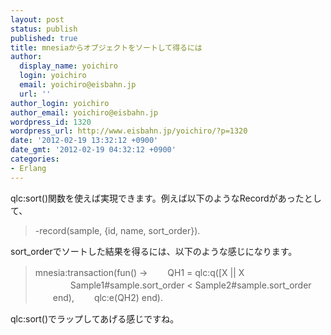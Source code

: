 ```yaml
---
layout: post
status: publish
published: true
title: mnesiaからオブジェクトをソートして得るには
author:
  display_name: yoichiro
  login: yoichiro
  email: yoichiro@eisbahn.jp
  url: ''
author_login: yoichiro
author_email: yoichiro@eisbahn.jp
wordpress_id: 1320
wordpress_url: http://www.eisbahn.jp/yoichiro/?p=1320
date: '2012-02-19 13:32:12 +0900'
date_gmt: '2012-02-19 04:32:12 +0900'
categories:
- Erlang
---
```


qlc:sort()関数を使えば実現できます。例えば以下のようなRecordがあったとして、

>-record(sample, {id, name, sort_order}).


sort_orderでソートした結果を得るには、以下のような感じになります。

>mnesia:transaction(fun() ->
　　QH1 = qlc:q([X || X 
　　　　Sample1#sample.sort_order < Sample2#sample.sort_order
　　end),
　　qlc:e(QH2)
end).


qlc:sort()でラップしてあげる感じですね。
